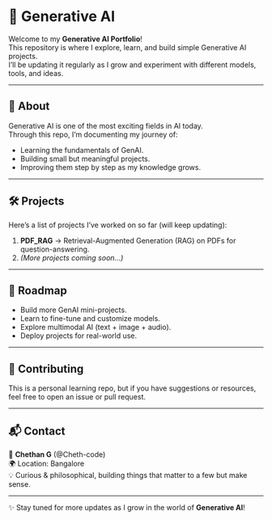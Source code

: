 # 🚀 Generative AI

Welcome to my **Generative AI Portfolio**!  
This repository is where I explore, learn, and build simple Generative AI projects.  
I’ll be updating it regularly as I grow and experiment with different models, tools, and ideas.

---

## 📌 About
Generative AI is one of the most exciting fields in AI today.  
Through this repo, I’m documenting my journey of:
- Learning the fundamentals of GenAI.
- Building small but meaningful projects.
- Improving them step by step as my knowledge grows.

---

## 🛠️ Projects
Here’s a list of projects I’ve worked on so far (will keep updating):

1. **PDF_RAG** → Retrieval-Augmented Generation (RAG) on PDFs for question-answering.  
2. *(More projects coming soon...)*  

---

## 🔮 Roadmap
- Build more GenAI mini-projects.  
- Learn to fine-tune and customize models.  
- Explore multimodal AI (text + image + audio).  
- Deploy projects for real-world use.  

---

## 🤝 Contributing
This is a personal learning repo, but if you have suggestions or resources, feel free to open an issue or pull request.

---

## 📬 Contact
👤 **Chethan G** (@Cheth-code)  
🌍 Location: Bangalore  
💡 Curious & philosophical, building things that matter to a few but make sense.  

---
✨ Stay tuned for more updates as I grow in the world of **Generative AI**!
